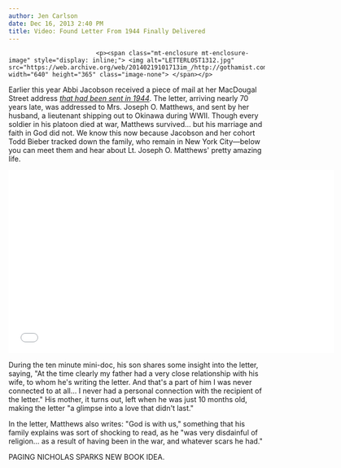 ```yaml
---
author: Jen Carlson
date: Dec 16, 2013 2:40 PM
title: Video: Found Letter From 1944 Finally Delivered
---
```



                            
                            
                            
                            <p><span class="mt-enclosure mt-enclosure-image" style="display: inline;"> <img alt="LETTERLOST1312.jpg" src="https://web.archive.org/web/20140219101713im_/http://gothamist.com/attachments/arts_jen/LETTERLOST1312.jpg" width="640" height="365" class="image-none"> </span></p>

<p>Earlier this year Abbi Jacobson received a piece of mail at her MacDougal Street address <a href="https://web.archive.org/web/20140219101713/http://gothamist.com/2013/05/28/woman_in_greenwich_village_receives.php"><em>that had been sent in 1944</em></a>. The letter, arriving nearly 70 years late, was addressed to Mrs. Joseph O. Matthews, and sent by her husband, a lieutenant shipping out to Okinawa during WWII. Though every soldier in his platoon died at war, Matthews survived... but his marriage and faith in God did not. We know this now because Jacobson and her cohort Todd Bieber tracked down the family, who remain in New York City&#x2014;below you can meet them and hear about Lt. Joseph O. Matthews&apos; pretty amazing life. </p>

<p><iframe width="640" height="360" src="//web.archive.org/web/20140219101713if_/http://www.youtube.com/embed/ZNPoQme6glI" frameborder="0" allowfullscreen></iframe></p>

<p>During the ten minute mini-doc, his son shares some insight into the letter, saying, &quot;At the time clearly my father had a very close relationship with his wife, to whom he&apos;s writing the letter. And that&apos;s a part of him I was never connected to at all... I never had a personal connection with the recipient of the letter.&quot; His mother, it turns out, left when he was just 10 months old, making the letter &quot;a glimpse into a love that didn&apos;t last.&quot; </p>

<p>In the letter, Matthews also writes: &quot;God is with us,&quot; something that his family explains was sort of shocking to read, as he &quot;was very disdainful of religion... as a result of having been in the war, and whatever scars he had.&quot;</p>

<p>PAGING NICHOLAS SPARKS NEW BOOK IDEA.</p>
                            
                            
                            
